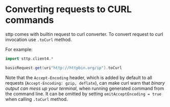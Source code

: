 # Converting requests to CURL commands

sttp comes with builtin request to curl converter. To convert request to curl invocation use `.toCurl` method.

For example:

```scala mdoc
import sttp.client4.*

basicRequest.get(uri"http://httpbin.org/ip").toCurl
```

Note that the `Accept-Encoding` header, which is added by default to all requests (`Accept-Encoding: gzip, deflate`), can make curl warn that _binary output can mess up your terminal_, when running generated command from the command line. It can be omitted by setting `omitAcceptEncoding = true` when calling `.toCurl` method.